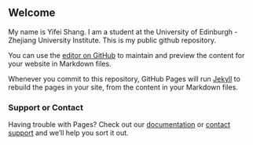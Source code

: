 ## Welcome

My name is Yifei Shang. I am a student at the University of Edinburgh - Zhejiang University Institute. This is my public github repository. 

You can use the [editor on GitHub](https://github.com/Yifei-Shang42/Yifei-Shang42.github.io/index.md) to maintain and preview the content for your website in Markdown files.

Whenever you commit to this repository, GitHub Pages will run [Jekyll](https://jekyllrb.com/) to rebuild the pages in your site, from the content in your Markdown files.

### Support or Contact

Having trouble with Pages? Check out our [documentation](https://help.github.com/categories/github-pages-basics/) or [contact support](https://github.com/contact) and we’ll help you sort it out.
